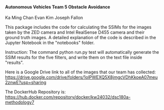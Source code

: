 #### Autonomous Vehicles Team 5 Obstacle Avoidance

Ka Ming Chan
Evan Kim
Joseph Fallon

This package includes the code for calculating the SSIMs for the images taken by the ZED camera and Intel RealSense D455 camera and their ground truth images. A detailed explanation of the code is described in the Jupyter Notebook in the "notebooks" folder.

Instruction: The command python run.py test will automatically generate the SSIM results for the five filters, and write them on the text file inside "results".

Here is a Google Drive link to all of the images that our team has collected:
https://drive.google.com/drive/folders/1olPWEXQ5X8jmgcVDhKkoeA07meu2znwE?usp=sharing

The DockerHub Repository is:
https://hub.docker.com/repository/docker/kw24032/dsc180a-methodology7
